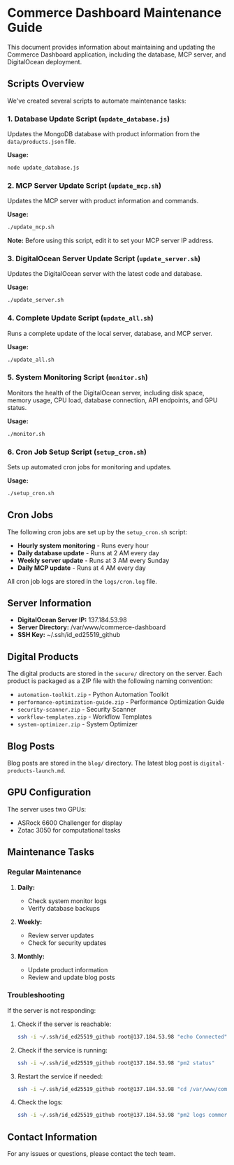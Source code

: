 # Commerce Dashboard Maintenance Guide

This document provides information about maintaining and updating the Commerce Dashboard application, including the database, MCP server, and DigitalOcean deployment.

## Scripts Overview

We've created several scripts to automate maintenance tasks:

### 1. Database Update Script (`update_database.js`)

Updates the MongoDB database with product information from the `data/products.json` file.

**Usage:**
```bash
node update_database.js
```

### 2. MCP Server Update Script (`update_mcp.sh`)

Updates the MCP server with product information and commands.

**Usage:**
```bash
./update_mcp.sh
```

**Note:** Before using this script, edit it to set your MCP server IP address.

### 3. DigitalOcean Server Update Script (`update_server.sh`)

Updates the DigitalOcean server with the latest code and database.

**Usage:**
```bash
./update_server.sh
```

### 4. Complete Update Script (`update_all.sh`)

Runs a complete update of the local server, database, and MCP server.

**Usage:**
```bash
./update_all.sh
```

### 5. System Monitoring Script (`monitor.sh`)

Monitors the health of the DigitalOcean server, including disk space, memory usage, CPU load, database connection, API endpoints, and GPU status.

**Usage:**
```bash
./monitor.sh
```

### 6. Cron Job Setup Script (`setup_cron.sh`)

Sets up automated cron jobs for monitoring and updates.

**Usage:**
```bash
./setup_cron.sh
```

## Cron Jobs

The following cron jobs are set up by the `setup_cron.sh` script:

- **Hourly system monitoring** - Runs every hour
- **Daily database update** - Runs at 2 AM every day
- **Weekly server update** - Runs at 3 AM every Sunday
- **Daily MCP update** - Runs at 4 AM every day

All cron job logs are stored in the `logs/cron.log` file.

## Server Information

- **DigitalOcean Server IP:** 137.184.53.98
- **Server Directory:** /var/www/commerce-dashboard
- **SSH Key:** ~/.ssh/id_ed25519_github

## Digital Products

The digital products are stored in the `secure/` directory on the server. Each product is packaged as a ZIP file with the following naming convention:

- `automation-toolkit.zip` - Python Automation Toolkit
- `performance-optimization-guide.zip` - Performance Optimization Guide
- `security-scanner.zip` - Security Scanner
- `workflow-templates.zip` - Workflow Templates
- `system-optimizer.zip` - System Optimizer

## Blog Posts

Blog posts are stored in the `blog/` directory. The latest blog post is `digital-products-launch.md`.

## GPU Configuration

The server uses two GPUs:
- ASRock 6600 Challenger for display
- Zotac 3050 for computational tasks

## Maintenance Tasks

### Regular Maintenance

1. **Daily:**
   - Check system monitor logs
   - Verify database backups

2. **Weekly:**
   - Review server updates
   - Check for security updates

3. **Monthly:**
   - Update product information
   - Review and update blog posts

### Troubleshooting

If the server is not responding:

1. Check if the server is reachable:
   ```bash
   ssh -i ~/.ssh/id_ed25519_github root@137.184.53.98 "echo Connected"
   ```

2. Check if the service is running:
   ```bash
   ssh -i ~/.ssh/id_ed25519_github root@137.184.53.98 "pm2 status"
   ```

3. Restart the service if needed:
   ```bash
   ssh -i ~/.ssh/id_ed25519_github root@137.184.53.98 "cd /var/www/commerce-dashboard && pm2 restart commerce-dashboard"
   ```

4. Check the logs:
   ```bash
   ssh -i ~/.ssh/id_ed25519_github root@137.184.53.98 "pm2 logs commerce-dashboard"
   ```

## Contact Information

For any issues or questions, please contact the tech team. 